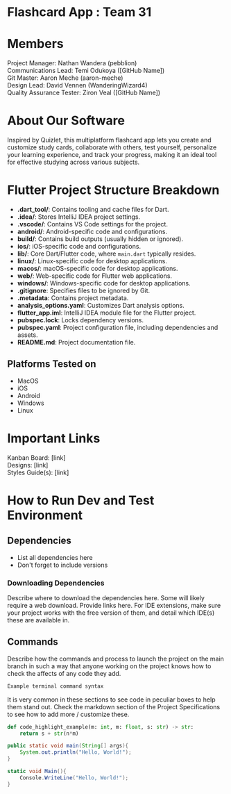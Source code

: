 # Flashcard App : Team 31
# Members
Project Manager: Nathan Wandera (pebblion)\
Communications Lead: Temi Odukoya ([GitHub Name])\
Git Master: Aaron Meche (aaron-meche)\
Design Lead: David Vennen (WanderingWizard4)\
Quality Assurance Tester: Ziron Veal ([GitHub Name])

# About Our Software

Inspired by Quizlet, this multiplatform flashcard app lets you create and customize study cards, collaborate with others, test yourself, personalize your learning experience, and track your progress, making it an ideal tool for effective studying across various subjects.

# Flutter Project Structure Breakdown

- **.dart_tool/**: Contains tooling and cache files for Dart.
- **.idea/**: Stores IntelliJ IDEA project settings.
- **.vscode/**: Contains VS Code settings for the project.
- **android/**: Android-specific code and configurations.
- **build/**: Contains build outputs (usually hidden or ignored).
- **ios/**: iOS-specific code and configurations.
- **lib/**: Core Dart/Flutter code, where `main.dart` typically resides.
- **linux/**: Linux-specific code for desktop applications.
- **macos/**: macOS-specific code for desktop applications.
- **web/**: Web-specific code for Flutter web applications.
- **windows/**: Windows-specific code for desktop applications.
- **.gitignore**: Specifies files to be ignored by Git.
- **.metadata**: Contains project metadata.
- **analysis_options.yaml**: Customizes Dart analysis options.
- **flutter_app.iml**: IntelliJ IDEA module file for the Flutter project.
- **pubspec.lock**: Locks dependency versions.
- **pubspec.yaml**: Project configuration file, including dependencies and assets.
- **README.md**: Project documentation file.

## Platforms Tested on
- MacOS
- iOS
- Android
- Windows
- Linux

# Important Links
Kanban Board: [link]\
Designs: [link]\
Styles Guide(s): [link]

# How to Run Dev and Test Environment

## Dependencies
- List all dependencies here
- Don't forget to include versions
### Downloading Dependencies
Describe where to download the dependencies here. Some will likely require a web download. Provide links here. For IDE extensions, make sure your project works with the free version of them, and detail which IDE(s) these are available in. 

## Commands
Describe how the commands and process to launch the project on the main branch in such a way that anyone working on the project knows how to check the affects of any code they add.

```sh
Example terminal command syntax
```

It is very common in these sections to see code in peculiar boxes to help them stand out. Check the markdown section of the Project Specifications to see how to add more / customize these.

```python
def code_highlight_example(m: int, m: float, s: str) -> str:
	return s + str(n*m)
```

```java
public static void main(String[] args){
	System.out.println("Hello, World!");
}
```

```c#
static void Main(){
	Console.WriteLine("Hello, World!");
}
```
